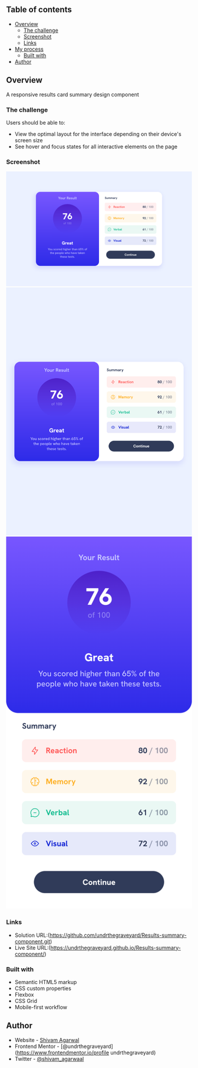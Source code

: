 ## Table of contents

- [Overview](#overview)
  - [The challenge](#the-challenge)
  - [Screenshot](#screenshot)
  - [Links](#links)
- [My process](#my-process)
  - [Built with](#built-with)
- [Author](#author)

## Overview

A responsive results card summary design component

### The challenge

Users should be able to:

- View the optimal layout for the interface depending on their device's screen size
- See hover and focus states for all interactive elements on the page

### Screenshot

![](./design/Final%20Design%20Desktop%20Preview.png)
![](./design/Final%20Design%20Tablet%20Preview.png)
![](./design/Final%20Design%20Mobile%20Preview.png)

### Links

- Solution URL:(https://github.com/undrthegraveyard/Results-summary-component.git)
- Live Site URL:(https://undrthegraveyard.github.io/Results-summary-component/)

### Built with

- Semantic HTML5 markup
- CSS custom properties
- Flexbox
- CSS Grid
- Mobile-first workflow

## Author

- Website - [Shivam Agarwal](https://www.shivamagarwal.au)
- Frontend Mentor - [@undrthegraveyard](https://www.frontendmentor.io/profile undrthegraveyard)
- Twitter - [@shivam_agarwaal](https://twitter.com/shivam_agarwaal)

